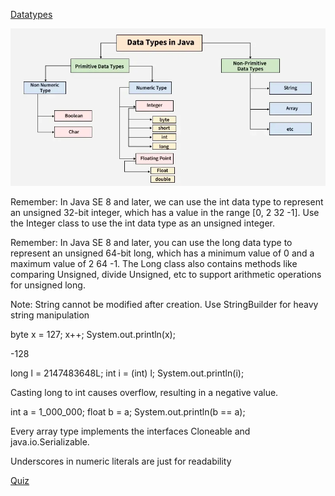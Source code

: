 [Datatypes](https://www.geeksforgeeks.org/java/java-data-types/)

![Datatypes](images/Datatypes.webp)

Remember:  In Java SE 8 and later, we can use the int data type to represent an unsigned 32-bit integer, which has a value in the range [0, 2  32  -1]. Use the Integer class to use the int data type as an unsigned integer.

Remember:  In Java SE 8 and later, you can use the long data type to represent an unsigned 64-bit long, which has a minimum value of 0 and a maximum value of 2  64  -1. The Long class also contains methods like comparing Unsigned, divide Unsigned, etc to support arithmetic operations for unsigned long. 

Note: String cannot be modified after creation. Use StringBuilder for heavy string manipulation

byte x = 127;
x++;
System.out.println(x);

-128

long l = 2147483648L;
int i = (int) l;
System.out.println(i);

Casting long to int causes overflow, resulting in a negative value.

int a = 1_000_000;
float b = a;
System.out.println(b == a);

Every array type implements the interfaces Cloneable and java.io.Serializable.

Underscores in numeric literals are just for readability

[Quiz](https://www.geeksforgeeks.org/quizzes/data-types-2-gq/)